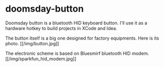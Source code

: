 doomsday-button
===============

Doomsday button is a bluetooth HID keyboard button. I'll use it as a hardware hotkey to build projects in XCode and Idea.

The button itself is a big one designed for factory equipments. Here is its photo.
[[/img/button.jpg]]

The electronic scheme is based on Bluesmirf bluetooth HID modem.
[[/img/sparkfun_hid_modem.jpg]]
